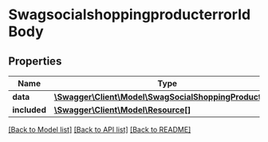 # SwagsocialshoppingproducterrorIdBody

## Properties
Name | Type | Description | Notes
------------ | ------------- | ------------- | -------------
**data** | [**\Swagger\Client\Model\SwagSocialShoppingProductError**](SwagSocialShoppingProductError.md) |  | [optional] 
**included** | [**\Swagger\Client\Model\Resource[]**](Resource.md) |  | [optional] 

[[Back to Model list]](../../README.md#documentation-for-models) [[Back to API list]](../../README.md#documentation-for-api-endpoints) [[Back to README]](../../README.md)

